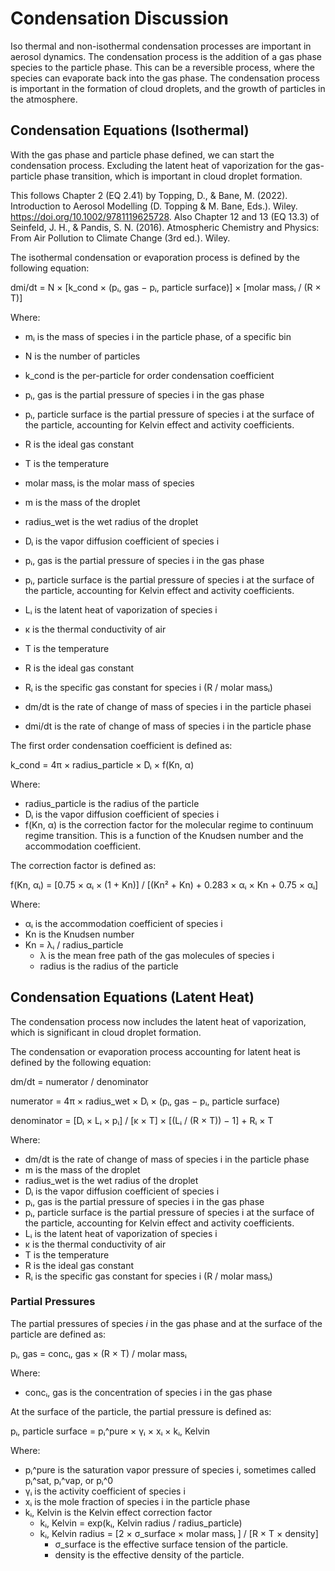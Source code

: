 # Condensation Discussion

Iso thermal and non-isothermal condensation processes are important in aerosol dynamics. The condensation process is the addition of a gas phase species to the particle phase. This can be a reversible process, where the species can evaporate back into the gas phase. The condensation process is important in the formation of cloud droplets, and the growth of particles in the atmosphere.

## Condensation Equations (Isothermal)

With the gas phase and particle phase defined, we can start the condensation process. Excluding the latent heat of vaporization for the gas-particle phase transition, which is important in cloud droplet formation.

This follows Chapter 2 (EQ 2.41) by Topping, D., & Bane, M. (2022). Introduction to Aerosol Modelling (D. Topping & M. Bane, Eds.). Wiley. https://doi.org/10.1002/9781119625728. Also Chapter 12 and 13 (EQ 13.3) of Seinfeld, J. H., & Pandis, S. N. (2016). Atmospheric Chemistry and Physics: From Air Pollution to Climate Change (3rd ed.). Wiley.

The isothermal condensation or evaporation process is defined by the following equation:

dmi/dt = N × [k_cond × (pᵢ, gas − pᵢ, particle surface)] × [molar massᵢ / (R × T)]

Where:

- mᵢ is the mass of species i in the particle phase, of a specific bin
- N is the number of particles
- k_cond is the per-particle for order condensation coefficient
- pᵢ, gas is the partial pressure of species i in the gas phase
- pᵢ, particle surface is the partial pressure of species i at the surface of the particle, accounting for Kelvin effect and activity coefficients.
- R is the ideal gas constant
- T is the temperature
- molar massᵢ is the molar mass of species 

- m is the mass of the droplet
- radius_wet is the wet radius of the droplet
- Dᵢ is the vapor diffusion coefficient of species i
- pᵢ, gas is the partial pressure of species i in the gas phase
- pᵢ, particle surface is the partial pressure of species i at the surface of the particle, accounting for Kelvin effect and activity coefficients.
- Lᵢ is the latent heat of vaporization of species i
- κ is the thermal conductivity of air
- T is the temperature
- R is the ideal gas constant
- Rᵢ is the specific gas constant for species i (R / molar massᵢ)
- dm/dt is the rate of change of mass of species i in the particle phasei
- dmi/dt is the rate of change of mass of species i in the particle phase

The first order condensation coefficient is defined as:

k_cond = 4π × radius_particle × Dᵢ × f(Kn, α)

Where:

- radius_particle is the radius of the particle
- Dᵢ is the vapor diffusion coefficient of species i
- f(Kn, α) is the correction factor for the molecular regime to continuum regime transition. This is a function of the Knudsen number and the accommodation coefficient.

The correction factor is defined as:

f(Kn, αᵢ) = [0.75 × αᵢ × (1 + Kn)] / [(Kn² + Kn) + 0.283 × αᵢ × Kn + 0.75 × αᵢ]

Where:

- αᵢ is the accommodation coefficient of species i
- Kn is the Knudsen number
- Kn = λᵢ / radius_particle
  - λ is the mean free path of the gas molecules of species i
  - radius is the radius of the particle

## Condensation Equations (Latent Heat)

The condensation process now includes the latent heat of vaporization, which is significant in cloud droplet formation.

The condensation or evaporation process accounting for latent heat is defined by the following equation:

dm/dt = numerator / denominator

numerator = 4π × radius_wet × Dᵢ × (pᵢ, gas − pᵢ, particle surface)

denominator = [Dᵢ × Lᵢ × pᵢ] / [κ × T] × [(Lᵢ / (R × T)) − 1] + Rᵢ × T

Where:

- dm/dt is the rate of change of mass of species i in the particle phase
- m is the mass of the droplet
- radius_wet is the wet radius of the droplet
- Dᵢ is the vapor diffusion coefficient of species i
- pᵢ, gas is the partial pressure of species i in the gas phase
- pᵢ, particle surface is the partial pressure of species i at the surface of the particle, accounting for Kelvin effect and activity coefficients.
- Lᵢ is the latent heat of vaporization of species i
- κ is the thermal conductivity of air
- T is the temperature
- R is the ideal gas constant
- Rᵢ is the specific gas constant for species i (R / molar massᵢ)

### Partial Pressures

The partial pressures of species $i$ in the gas phase and at the surface of the particle are defined as:

pᵢ, gas = concᵢ, gas × (R × T) / molar massᵢ

Where:
- concᵢ, gas is the concentration of species i in the gas phase

At the surface of the particle, the partial pressure is defined as:

pᵢ, particle surface = pᵢ^pure × γᵢ × xᵢ × kᵢ, Kelvin

Where:

- pᵢ^pure is the saturation vapor pressure of species i, sometimes called pᵢ^sat, pᵢ^vap, or pᵢ^0
- γᵢ is the activity coefficient of species i
- xᵢ is the mole fraction of species i in the particle phase
- kᵢ, Kelvin is the Kelvin effect correction factor
  - kᵢ, Kelvin = exp(kᵢ, Kelvin radius / radius_particle)
  - kᵢ, Kelvin radius = [2 × σ_surface × molar massᵢ ] / [R × T × density]
    - σ_surface is the effective surface tension of the particle.
    - density is the effective density of the particle.

